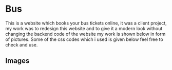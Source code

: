 # Bus
This is a website which books your bus tickets online, it was a client project, my work was to redesign this website and to give it a modern look without changing the backend code of the website my work is shown below in form of pictures. Some of the css codes which i used is given below feel free to check and use.

## Images
